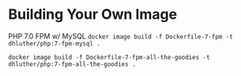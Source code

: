 # Building Your Own Image

PHP 7.0 FPM w/ MySQL
```docker image build -f Dockerfile-7-fpm -t dhluther/php:7-fpm-mysql .```

```docker image build -f Dockerfile-7-fpm-all-the-goodies -t dhluther/php:7-fpm-all-the-goodies .```